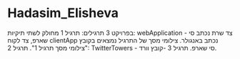 # Hadasim_Elisheva
בפרויקט 3 תרגילים:
תרגיל 1 מחולק לשתי תיקיות: webApplication - צד שרת נכתב סי שארפ, צד לקוח clientApp נכתב באנגולר. צילומי מסך של התרגיל נמצאים בקובץ "צילומי מסך תרגיל 1".
תרגיל 2: TwitterTowers - סי שארפ.
תרגיל 3 -קובץ וורד.

  
